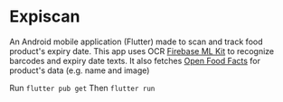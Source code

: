 # Expiscan

An Android mobile application (Flutter) made to scan and track food product's expiry date. This app uses OCR [Firebase ML Kit](https://github.com/FirebaseExtended/flutterfire/tree/master/packages/firebase_ml_vision) to recognize barcodes and expiry date texts. It also fetches [Open Food Facts](https://github.com/openfoodfacts/openfoodfacts-dart) for product's data (e.g. name and image)

Run
`flutter pub get`
Then
`flutter run`
